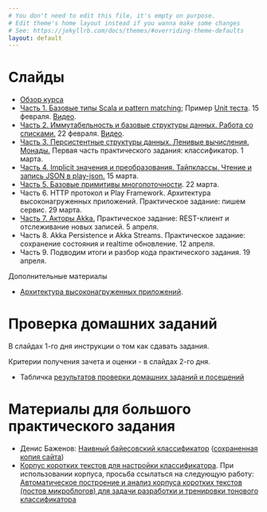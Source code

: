 ```yaml
---
# You don't need to edit this file, it's empty on purpose.
# Edit theme's home layout instead if you wanna make some changes
# See: https://jekyllrb.com/docs/themes/#overriding-theme-defaults
layout: default
---
```


# Слайды

* [Обзор курса](slides/index.html)
* [Часть 1. Базовые типы Scala и pattern matching](slides/day1.html); Пример [Unit теста](https://github.com/maxcom/scala-course/tree/gh-pages/code/unit-test-demo). 15 февраля. [Видео](https://youtu.be/NkFrCUlIS6U).
* [Часть 2. Иммутабельность и базовые структуры данных. Работа со списками.](slides/day2.html) 22 февраля. [Видео](https://youtu.be/ovquUitt-co).
* [Часть 3. Персистентные структуры данных. Ленивые вычисления. Монады.](slides/day3.html) Первая часть практического задания: классификатор. 1 марта.
* [Часть 4. Implicit значения и преобразования. Тайпклассы. Чтение и запись JSON в play-json.](slides/day4.html) 15 марта.
* [Часть 5. Базовые примитивы многопоточности](slides/day5.html). 22 марта.
* Часть 6. HTTP протокол и Play Framework. Архитектура высоконагруженных приложений. Практическое задание: пишем сервис. 29 марта.
* [Часть 7. Акторы Akka.](slides/day9.html) Практическое задание: REST-клиент и отслеживание новых записей. 5 апреля.
* Часть 8. Akka Persistence и Akka Streams. Практическое задание: сохранение состояния и realtime обновление. 12 апреля.
* Часть 9. Подводим итоги и разбор кода практического задания. 19 апреля.

Дополнительные материалы

* [Архитектура высоконагруженных приложений](slides/day6.html).

# Проверка домашних заданий

В слайдах 1-го дня инструкции о том как сдавать задания.

Критерии получения зачета и оценки - в слайдах 2-го дня.

* Табличка [результатов проверки домашних заданий и посещений](https://docs.google.com/spreadsheets/d/1N9J-5koTlKMN2bpXkREhHM7Y1WyjD2zuoysjpxezlvM/)

# Материалы для большого практического задания

* Денис Баженов: [Наивный байесовский классификатор](http://bazhenov.me/blog/2012/06/11/naive-bayes.html) ([сохраненная копия сайта](https://github.com/maxcom/bazhenov.github.com))
* [Корпус коротких текстов для настройки классификатора](http://study.mokoron.com/). При использовании корпуса, просьба ссылаться на 
  следующую работу: [Автоматическое построение и анализ корпуса коротких текстов (постов микроблогов) для задачи разработки и тренировки тонового классификатора](https://elibrary.ru/item.asp?id=20399632)


